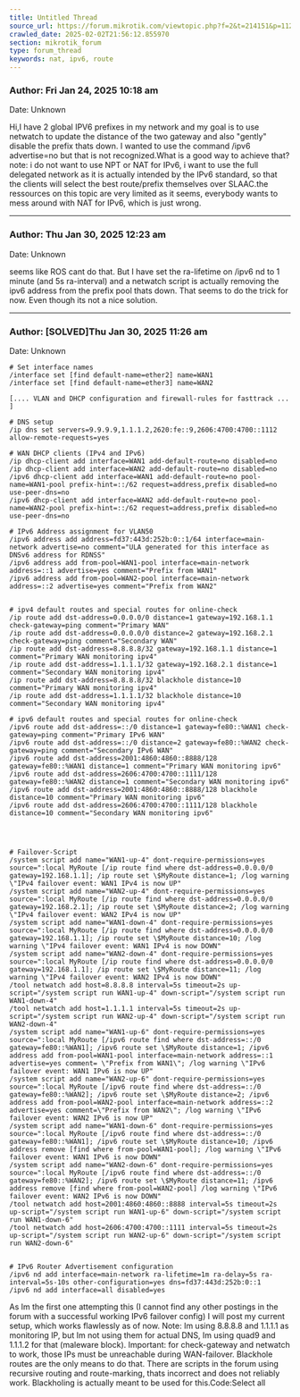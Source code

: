 ```yaml
---
title: Untitled Thread
source_url: https://forum.mikrotik.com/viewtopic.php?f=2&t=214151&p=1122718&amp;sid=3b77a3334c914448dbbc02bfdff4c3aa#p1122718
crawled_date: 2025-02-02T21:56:12.855970
section: mikrotik_forum
type: forum_thread
keywords: nat, ipv6, route
---
```


### Author: Fri Jan 24, 2025 10:18 am
Date: Unknown

Hi,I have 2 global IPV6 prefixes in my network and my goal is to use netwatch to update the distance of the two gateway and also "gently" disable the prefix thats down. I wanted to use the command /ipv6 advertise=no but that is not recognized.What is a good way to achieve that? note: i do not want to use NPT or NAT for IPv6, i want to use the full delegated network as it is actually intended by the IPv6 standard, so that the clients will select the best route/prefix themselves over SLAAC.the ressources on this topic are very limited as it seems, everybody wants to mess around with NAT for IPv6, which is just wrong.


---
### Author: Thu Jan 30, 2025 12:23 am
Date: Unknown

seems like ROS cant do that. But I have set the ra-lifetime on /ipv6 nd to 1 minute (and 5s ra-interval) and a netwatch script is actually removing the ipv6 address from the prefix pool thats down. That seems to do the trick for now. Even though its not a nice solution.


---
### Author: [SOLVED]Thu Jan 30, 2025 11:26 am
Date: Unknown

```
# Set interface names
/interface set [find default-name=ether2] name=WAN1
/interface set [find default-name=ether3] name=WAN2

[.... VLAN and DHCP configuration and firewall-rules for fasttrack ... ]

# DNS setup
/ip dns set servers=9.9.9.9,1.1.1.2,2620:fe::9,2606:4700:4700::1112 allow-remote-requests=yes

# WAN DHCP clients (IPv4 and IPv6)
/ip dhcp-client add interface=WAN1 add-default-route=no disabled=no
/ip dhcp-client add interface=WAN2 add-default-route=no disabled=no
/ipv6 dhcp-client add interface=WAN1 add-default-route=no pool-name=WAN1-pool prefix-hint=::/62 request=address,prefix disabled=no use-peer-dns=no
/ipv6 dhcp-client add interface=WAN2 add-default-route=no pool-name=WAN2-pool prefix-hint=::/62 request=address,prefix disabled=no use-peer-dns=no

# IPv6 Address assignment for VLAN50
/ipv6 address add address=fd37:443d:252b:0::1/64 interface=main-network advertise=no comment="ULA generated for this interface as DNSv6 address for RDNSS"
/ipv6 address add from-pool=WAN1-pool interface=main-network address=::1 advertise=yes comment="Prefix from WAN1"
/ipv6 address add from-pool=WAN2-pool interface=main-network address=::2 advertise=yes comment="Prefix from WAN2"


# ipv4 default routes and special routes for online-check
/ip route add dst-address=0.0.0.0/0 distance=1 gateway=192.168.1.1 check-gateway=ping comment="Primary WAN"
/ip route add dst-address=0.0.0.0/0 distance=2 gateway=192.168.2.1 check-gateway=ping comment="Secondary WAN"
/ip route add dst-address=8.8.8.8/32 gateway=192.168.1.1 distance=1 comment="Primary WAN monitoring ipv4"
/ip route add dst-address=1.1.1.1/32 gateway=192.168.2.1 distance=1 comment="Secondary WAN monitoring ipv4"
/ip route add dst-address=8.8.8.8/32 blackhole distance=10 comment="Primary WAN monitoring ipv4"
/ip route add dst-address=1.1.1.1/32 blackhole distance=10 comment="Secondary WAN monitoring ipv4"

# ipv6 default routes and special routes for online-check
/ipv6 route add dst-address=::/0 distance=1 gateway=fe80::%WAN1 check-gateway=ping comment="Primary IPv6 WAN"
/ipv6 route add dst-address=::/0 distance=2 gateway=fe80::%WAN2 check-gateway=ping comment="Secondary IPv6 WAN"
/ipv6 route add dst-address=2001:4860:4860::8888/128 gateway=fe80::%WAN1 distance=1 comment="Primary WAN monitoring ipv6"
/ipv6 route add dst-address=2606:4700:4700::1111/128 gateway=fe80::%WAN2 distance=1 comment="Secondary WAN monitoring ipv6"
/ipv6 route add dst-address=2001:4860:4860::8888/128 blackhole distance=10 comment="Primary WAN monitoring ipv6"
/ipv6 route add dst-address=2606:4700:4700::1111/128 blackhole distance=10 comment="Secondary WAN monitoring ipv6"




# Failover-Script
/system script add name="WAN1-up-4" dont-require-permissions=yes source=":local MyRoute [/ip route find where dst-address=0.0.0.0/0 gateway=192.168.1.1]; /ip route set \$MyRoute distance=1; /log warning \"IPv4 failover event: WAN1 IPv4 is now UP"
/system script add name="WAN2-up-4" dont-require-permissions=yes source=":local MyRoute [/ip route find where dst-address=0.0.0.0/0 gateway=192.168.2.1]; /ip route set \$MyRoute distance=2; /log warning \"IPv4 failover event: WAN2 IPv4 is now UP"
/system script add name="WAN1-down-4" dont-require-permissions=yes source=":local MyRoute [/ip route find where dst-address=0.0.0.0/0 gateway=192.168.1.1]; /ip route set \$MyRoute distance=10; /log warning \"IPv4 failover event: WAN1 IPv4 is now DOWN"
/system script add name="WAN2-down-4" dont-require-permissions=yes source=":local MyRoute [/ip route find where dst-address=0.0.0.0/0 gateway=192.168.1.1]; /ip route set \$MyRoute distance=11; /log warning \"IPv4 failover event: WAN2 IPv4 is now DOWN"
/tool netwatch add host=8.8.8.8 interval=5s timeout=2s up-script="/system script run WAN1-up-4" down-script="/system script run WAN1-down-4"
/tool netwatch add host=1.1.1.1 interval=5s timeout=2s up-script="/system script run WAN2-up-4" down-script="/system script run WAN2-down-4"
/system script add name="WAN1-up-6" dont-require-permissions=yes source=":local MyRoute [/ipv6 route find where dst-address=::/0 gateway=fe80::%WAN1]; /ipv6 route set \$MyRoute distance=1; /ipv6 address add from-pool=WAN1-pool interface=main-network address=::1 advertise=yes comment= \"Prefix from WAN1\"; /log warning \"IPv6 failover event: WAN1 IPv6 is now UP"
/system script add name="WAN2-up-6" dont-require-permissions=yes source=":local MyRoute [/ipv6 route find where dst-address=::/0 gateway=fe80::%WAN2]; /ipv6 route set \$MyRoute distance=2; /ipv6 address add from-pool=WAN2-pool interface=main-network address=::2 advertise=yes comment=\"Prefix from WAN2\"; /log warning \"IPv6 failover event: WAN2 IPv6 is now UP"
/system script add name="WAN1-down-6" dont-require-permissions=yes source=":local MyRoute [/ipv6 route find where dst-address=::/0 gateway=fe80::%WAN1]; /ipv6 route set \$MyRoute distance=10; /ipv6 address remove [find where from-pool=WAN1-pool]; /log warning \"IPv6 failover event: WAN1 IPv6 is now DOWN"
/system script add name="WAN2-down-6" dont-require-permissions=yes source=":local MyRoute [/ipv6 route find where dst-address=::/0 gateway=fe80::%WAN2]; /ipv6 route set \$MyRoute distance=11; /ipv6 address remove [find where from-pool=WAN2-pool] /log warning \"IPv6 failover event: WAN2 IPv6 is now DOWN"
/tool netwatch add host=2001:4860:4860::8888 interval=5s timeout=2s up-script="/system script run WAN1-up-6" down-script="/system script run WAN1-down-6"
/tool netwatch add host=2606:4700:4700::1111 interval=5s timeout=2s up-script="/system script run WAN2-up-6" down-script="/system script run WAN2-down-6"


# IPv6 Router Advertisement configuration
/ipv6 nd add interface=main-network ra-lifetime=1m ra-delay=5s ra-interval=5s-10s other-configuration=yes dns=fd37:443d:252b:0::1
/ipv6 nd add interface=all disabled=yes
```

As Im the first one attempting this (I cannot find any other postings in the forum with a successful working IPv6 failover config) I will post my current setup, which works flawlessly as of now. Note: Im using 8.8.8.8 and 1.1.1.1 as monitoring IP, but Im not using them for actual DNS, Im using quad9 and 1.1.1.2 for that (maleware block). Important: for check-gateway and netwatch to work, those IPs must be unreachable during WAN-failover. Blackhole routes are the only means to do that. There are scripts in the forum using recursive routing and route-marking, thats incorrect and does not reliably work. Blackholing is actually meant to be used for this.Code:Select all

